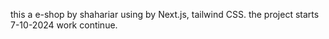 this a e-shop by shahariar using by Next.js, tailwind CSS.
the project starts 7-10-2024 work continue.
